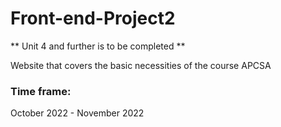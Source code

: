 # Front-end-Project2
** Unit 4 and further is to be completed **

Website that covers the basic necessities of the course APCSA <br />
### Time frame:
October 2022 - November 2022
